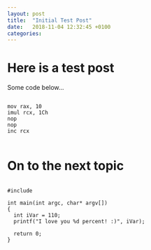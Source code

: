 ```yaml
---
layout: post
title:  "Initial Test Post"
date:   2018-11-04 12:32:45 +0100
categories:
---
```


# Here is a test post

Some code below...
<pre>
<code class="x86asm hljs">
mov rax, 10
imul rcx, 1Ch
nop
nop
inc rcx
</code>
</pre>

# On to the next topic

<pre>
<code class="cpp hljs">
#include <stdio.h>

int main(int argc, char* argv[])
{
  int iVar = 110;
  printf("I love you %d percent! :)", iVar);
  
  return 0;
}
</code>
</pre>
